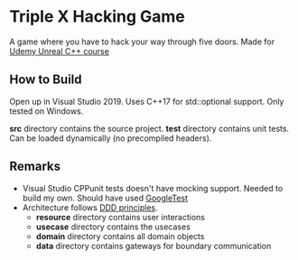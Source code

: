 # Triple X Hacking Game
A game where you have to hack your way through five doors.
Made for [Udemy Unreal C++ course](https://www.udemy.com/course/unrealcourse/)

## How to Build
Open up in Visual Studio 2019. Uses C++17 for std::optional support. Only tested on Windows. 

**src** directory contains the source project.
**test** directory contains unit tests. Can be loaded dynamically (no precompiled headers).

## Remarks
* Visual Studio CPPunit tests doesn't have mocking support. Needed to build my own. Should have used [GoogleTest](https://github.com/google/googletest)
* Architecture follows [DDD principles](https://en.wikipedia.org/wiki/Domain-driven_design).
  * __resource__ directory contains user interactions
  * __usecase__ directory contains the usecases
  * __domain__ directory contains all domain objects
  * __data__ directory contains gateways for boundary communication


